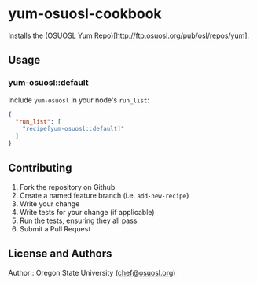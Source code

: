 # yum-osuosl-cookbook

Installs the (OSUOSL Yum Repo)[http://ftp.osuosl.org/pub/osl/repos/yum].

## Usage

### yum-osuosl::default

Include `yum-osuosl` in your node's `run_list`:

```json
{
  "run_list": [
    "recipe[yum-osuosl::default]"
  ]
}
```

## Contributing

1. Fork the repository on Github
2. Create a named feature branch (i.e. `add-new-recipe`)
3. Write your change
4. Write tests for your change (if applicable)
5. Run the tests, ensuring they all pass
6. Submit a Pull Request

## License and Authors

Author:: Oregon State University (<chef@osuosl.org>)
